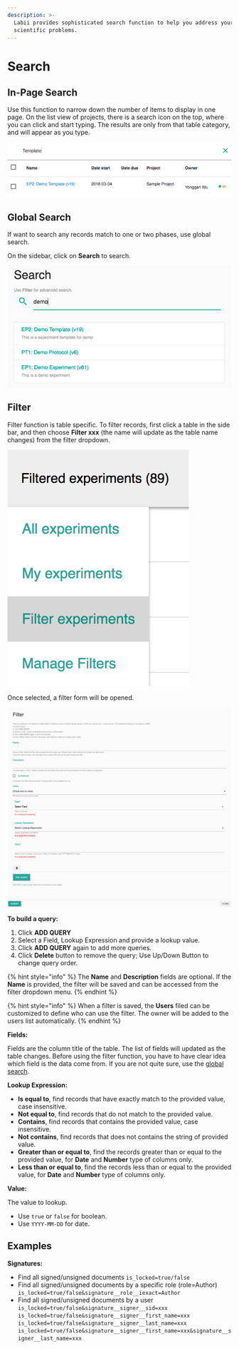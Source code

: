 ```yaml
---
description: >-
  Labii provides sophisticated search function to help you address your
  scientific problems.
---
```


# Search

## In-Page Search

Use this function to narrow down the number of items to display in one page. On the list view of projects, there is a search icon on the top, where you can click and start typing. The results are only from that table category, and will appear as you type. 

![In-Page Search](../.gitbook/assets/search-in-page.png)

## Global Search

If want to search any records match to one or two phases, use global search. 

On the sidebar, click on **Search** to search. 

![Global Search](../.gitbook/assets/search-global.png)

## Filter

Filter function is table specific. To filter records, first click a table in the side bar, and then choose **Filter xxx** \(the name will update as the table name changes\) from the filter dropdown. 

![Filter Menu](../.gitbook/assets/filter-menu.png)

Once selected, a filter form will be opened. 

![Filter Form](../.gitbook/assets/filter-form.png)

**To build a query:**

1. Click **ADD QUERY**
2. Select a Field, Lookup Expression and provide a lookup value.
3. Click **ADD QUERY** again to add more queries.
4. Click **Delete** button to remove the query; Use Up/Down Button to change query order.

{% hint style="info" %}
The **Name** and **Description** fields are optional. If the **Name** is provided, the filter will be saved and can be accessed from the filter dropdown menu.
{% endhint %}

{% hint style="info" %}
When a filter is saved, the **Users** filed can be customized to define who can use the filter. The owner will be added to the users list automatically. 
{% endhint %}

**Fields:**

Fields are the column title of the table. The list of fields will updated as the table changes. Before using the filter function, you have to have clear idea which field is the data come from. If you are not quite sure, use the [global search](search.md#global-search). 

**Lookup Expression:**

* **Is equal to**, find records that have exactly match to the provided value, case insensitive.
* **Not equal to**, find records that do not match to the provided value.
* **Contains**, find records that contains the provided value, case insensitive.
* **Not contains**, find records that does not contains the string of provided value.
* **Greater than or equal to**, find the records greater than or equal to the provided value, for **Date** and **Number** type of columns only.
* **Less than or equal to**, find the records less than or equal to the provided value, for **Date** and **Number** type of columns only.

**Value:**

The value to lookup.

* Use `true` or `false` for boolean. 
* Use `YYYY-MM-DD` for date.

## Examples

**Signatures:**

* Find all signed/unsigned documents `is_locked=true/false`
* Find all signed/unsigned documents by a specific role \(role=Author\) `is_locked=true/false&signature__role__iexact=Author`
* Find all signed/unsigned documents by a user `is_locked=true/false&signature__signer__sid=xxx is_locked=true/false&signature__signer__first_name=xxx is_locked=true/false&signature__signer__last_name=xxx is_locked=true/false&signature__signer__first_name=xxx&signature__signer__last_name=xxx`

